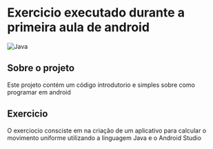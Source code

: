 # Exercicio executado durante a primeira aula de android
![Java](https://img.shields.io/badge/java-%23ED8B00.svg?style=for-the-badge&logo=openjdk&logoColor=white)
## Sobre o projeto
Este projeto contém um código introdutorio e simples sobre como programar em android
## Exercicio
O exerciocio consciste em na criação de um aplicativo para calcular o movimento uniforme utilizando a linguagem Java e o Android Studio 
